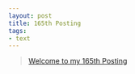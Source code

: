 ```yaml
---
layout: post
title: 165th Posting
tags: 
- text
---
```


> [Welcome to my 165th Posting](https://janghan-kor.tistory.com/777)

